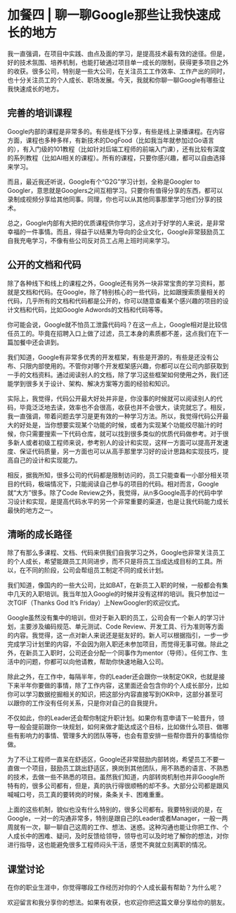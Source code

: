 # 加餐四 \| 聊一聊Google那些让我快速成长的地方

我一直强调，在项目中实践、由点及面的学习，是提高技术最有效的途径。但是，好的技术氛围、培养机制，也能打破通过项目单一成长的限制，获得更多项目之外的收获。很多公司，特别是一些大公司，在关注员工工作效率、工作产出的同时，也十分关注员工的个人成长、职场发展。今天，我就和你聊一聊Google有哪些让我快速成长的地方。

## 完善的培训课程

Google内部的课程是非常多的。有些是线下分享，有些是线上录播课程。在内容方面，课程也多种多样，有新技术的DogFood（比如我当年就参加过Go语言的），有入门级的101教程（比如针对后端工程师的前端入门课），还有比较有深度的系列教程（比如AI相关的课程）。所有的课程，只要你感兴趣，都可以自由选择来学习。

而且，最近我还听说，Google有个“G2G”学习计划，全称是Googler to Googler，意思就是Googlers之间互相学习。只要你有值得分享的东西，都可以录制成视频分享给其他同事。同理，你也可以从其他同事那里学习他们分享的技术。

总之，Google内部有大把的优质课程供你学习，这点对于好学的人来说，是非常幸福的一件事情。而且，得益于以结果为导向的企业文化，Google非常鼓励员工自我充电学习，不像有些公司反对员工占用上班时间来学习。

<!-- [[[read_end]]] -->

## 公开的文档和代码

除了各种线下和线上的课程之外，Google还有另外一块非常宝贵的学习资料，那就是文档和代码。在Google，除了特别核心的一些代码，比如跟搜索质量相关的代码，几乎所有的文档和代码都是公开的，你可以随意查看某个感兴趣的项目的设计文档和代码，比如Google Adwords的文档和代码等等。

你可能会说，Google就不怕员工泄露代码吗？在这一点上，Google相对是比较信任员工的。毕竟在招聘入口上做了过滤，员工本身的素质都不差，这点我们在下一篇加餐中还会讲到。

我们知道，Google有非常多优秀的开发框架，有些是开源的，有些是还没有公布、只限内部使用的。不管你对哪个开发框架感兴趣，你都可以在公司内部获取到一手的文档资料。通过阅读别人的文档，除了学习这些框架如何使用之外，我们还能学到很多关于设计、架构、解决方案等方面的经验和知识。

实际上，我觉得，代码公开最大好处并非是，你没事的时候就可以阅读别人的代码，毕竟泛泛地去读，效率也不会很高，收获也并不会很大，读完就忘了。相反，我一直强调，带着问题去学习是更有效的一种学习方法。所以，我觉得代码公开最大的好处是，当你想要实现某个功能的时候，或者为实现某个功能绞尽脑汁的时候，你只需要搜索一下代码仓库，就可以找到很多类似的优质代码做参考。对于很多新人或者初级工程师来说，参考别人的设计和实现，这样一方面可以提高开发速度、保证代码质量，另一方面也可以从高手那里学习好的设计思路和实现技巧，提高自己的设计和实现能力。

相反，据我所知，很多公司的代码都是限制访问的，员工只能查看一小部分相关项目的代码，极端情况下，只能阅读自己参与的项目的代码。相对而言，Google就“大方”很多。除了Code Review之外，我觉得，从n多Google高手的代码中学习设计和实现，是提高代码水平的另一个非常重要的渠道，也是让我代码能力成长最快的地方之一。

## 清晰的成长路径

除了有那么多课程、文档、代码来供我们自我学习之外，Google也非常关注员工的个人成长，希望能跟员工共同进步，而不只是将员工当成达成目标的工具。所以，在不同的阶段，公司会帮组员工制定不同的成长计划。

我们知道，像国内的一些大公司，比如BAT，在新员工入职的时候，一般都会有集中几天的入职培训。我当年加入Google的时候并没有这样的培训。我只参加过一次TGIF（Thanks God It’s Friday）上NewGoogler的欢迎仪式。

Google虽然没有集中的培训，但对于新入职的员工，公司会有一个新人的学习计划，主要涉及编码规范、单元测试、Code Review、开发工具、行为准则等方面的内容。我觉得，这一点对新人来说还是挺友好的。新人可以根据指引，一步一步完成学习计划里的内容，不会因为刚入职还未参加项目，而觉得无事可做。除此之外，在新员工入职时，公司还会分配一个同事作为mentor（导师）。任何工作、生活中的问题，你都可以向他请教，帮助你快速地融入公司。

除此之外，在工作中，每隔半年，你的Leader还会跟你一块制定OKR，也就是接下来半年你要做的事情，除了工作内容，这里面还会包含你的个人成长部分，比如你可以学习数据挖掘相关的知识，把这部分内容直接写到OKR中，这部分甚至可以跟你的工作没有任何关系，只是你对自己的自我提升。

不仅如此，你的Leader还会帮你制定升职计划。如果你有意申请下一轮晋升，领导一般会提前跟你一块规划，如何来做才能达成这个目标，比如做什么项目、做哪些有影响力的事情、管理多大的团队等等，也会有意安排一些帮你晋升的事情给你做。

为了不让工程师一直呆在舒适区，Google还非常鼓励内部转岗，希望员工不要一直做一个项目，鼓励员工跳出舒适区，换岗到其他团队，用不熟悉的语言、不熟悉的技术，去做一些不熟悉的项目。虽然我们知道，内部转岗机制也并非Google所特有的，很多公司都有，但是，真的执行得很顺畅的却不多。大部分公司都是跟风喊喊口号，员工真的要转岗的时候，条条关卡、困难重重。

上面的这些机制，貌似也没有什么特别的，很多公司都有。我要特别说的是，在Google，一对一的沟通非常多，特别是跟自己的Leader或者Manager，一般一两周就有一次，聊一聊自己这周的工作、想法、迷惑。这种沟通也能让你把工作、个人成长中的困难、疑问，及时反馈给领导，领导也可以及时地了解你的想法，对你进行指导，这也能避免很多工程师闷头干活，感觉不爽就立刻离职的情况。

## 课堂讨论

在你的职业生涯中，你觉得哪段工作经历对你的个人成长最有帮助？为什么呢？

欢迎留言和我分享你的想法。如果有收获，也欢迎你把这篇文章分享给你的朋友。

